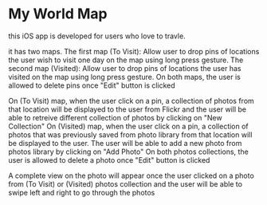 #  My World Map
this iOS app is developed for users who love to travle.

it has two maps. 
The first map (To Visit):  Allow user to drop pins of locations the user wish to visit one day on the map using long press gesture. 
The second map (Visited): Allow user to drop pins of locations the user has visited on the map using long press gesture.
On both maps, the user is allowed to delete pins once "Edit" button is clicked

On (To Visit) map, when the user click on a pin, a collection of photos from that location will be displayed to the user from Flickr and the user will be able to retreive different collection of photos by clicking on "New Collection"
On (Visited) map, when the user click on a pin, a collection of photos that was previously saved from photo library from that location will be displayed to the user. The user will be able to add a new photo from photos library by clicking on "Add Photo"
On both photos collections, the user is allowed to delete a photo once "Edit" button is clicked

A complete view on the photo will appear once the user clicked on a photo from (To Visit) or (Visited) photos collection and the user will be able to swipe left and right to go through the photos

